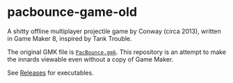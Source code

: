 #  pacbounce-game-old

A shitty offline multiplayer projectile game by Conway (circa 2013),
written in Game Maker 8, inspired by Tank Trouble.

The original GMK file is [`PacBounce.gmk`][original].
This repository is an attempt to make the innards viewable
even without a copy of Game Maker.

See [Releases] for executables.


[original]: PacBounce.gmk
[releases]: https://github.com/yawnoc/pacbounce-game-old/releases
